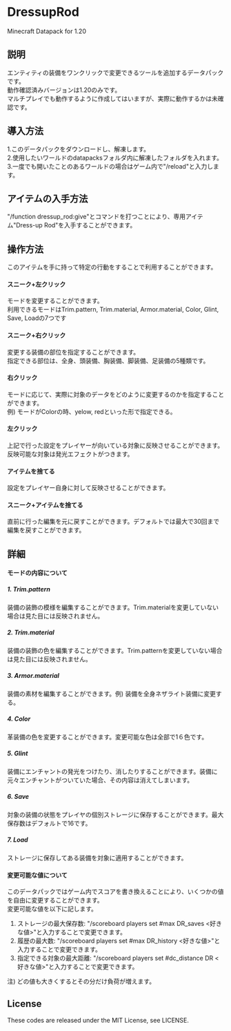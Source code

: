 # DressupRod
Minecraft Datapack for 1.20

## 説明
エンティティの装備をワンクリックで変更できるツールを追加するデータパックです。  
動作確認済みバージョンは1.20のみです。  
マルチプレイでも動作するように作成してはいますが、実際に動作するかは未確認です。  

## 導入方法
1.このデータパックをダウンロードし、解凍します。  
2.使用したいワールドのdatapacksフォルダ内に解凍したフォルダを入れます。　　  
3.一度でも開いたことのあるワールドの場合はゲーム内で"/reload"と入力します。  

## アイテムの入手方法
"/function dressup_rod:give"とコマンドを打つことにより、専用アイテム"Dress-up Rod"を入手することができます。
    
## 操作方法
このアイテムを手に持って特定の行動をすることで利用することができます。

#### スニーク+左クリック
モードを変更することができます。  
利用できるモードはTrim.pattern, Trim.material, Armor.material, Color, Glint, Save, Loadの7つです   

#### スニーク+右クリック
変更する装備の部位を指定することができます。     
指定できる部位は、全身、頭装備、胸装備、脚装備、足装備の5種類です。  

#### 右クリック
モードに応じて、実際に対象のデータをどのように変更するのかを指定することができます。  
例) モードがColorの時、yelow, redといった形で指定できる。  

#### 左クリック
上記で行った設定をプレイヤーが向いている対象に反映させることができます。  
反映可能な対象は発光エフェクトがつきます。

#### アイテムを捨てる
設定をプレイヤー自身に対して反映させることができます。

#### スニーク+アイテムを捨てる
直前に行った編集を元に戻すことができます。デフォルトでは最大で30回まで編集を戻すことができます。

## 詳細
#### モードの内容について
##### 1. Trim.pattern
装備の装飾の模様を編集することができます。Trim.materialを変更していない場合は見た目には反映されません。   
##### 2. Trim.material
装備の装飾の色を編集することができます。Trim.patternを変更していない場合は見た目には反映されません。   
##### 3. Armor.material
装備の素材を編集することができます。例) 装備を全身ネザライト装備に変更する。
##### 4. Color
革装備の色を変更することができます。変更可能な色は全部で1６色です。
##### 5. Glint
装備にエンチャントの発光をつけたり、消したりすることができます。装備に元々エンチャントがついていた場合、その内容は消えてしまいます。
##### 6. Save
対象の装備の状態をプレイヤの個別ストレージに保存することができます。最大保存数はデフォルトで16です。
##### 7. Load
ストレージに保存してある装備を対象に適用することができます。  

#### 変更可能な値について
このデータパックではゲーム内でスコアを書き換えることにより、いくつかの値を自由に変更することができます。   
変更可能な値を以下に記します。
1. ストレージの最大保存数: "/scoreboard players set #max DR_saves <好きな値>"と入力することで変更できます。  
2. 履歴の最大数: "/scoreboard players set #max DR_history <好きな値>"と入力することで変更できます。  
3. 指定できる対象の最大距離: "/scoreboard players set #dc_distance DR <好きな値>"と入力することで変更できます。  　　

注) どの値も大きくするとその分だけ負荷が増えます。

## License
These codes are released under the MIT License, see LICENSE.

 

